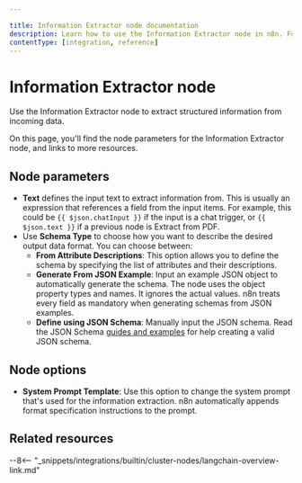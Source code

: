 ```yaml
---

title: Information Extractor node documentation
description: Learn how to use the Information Extractor node in n8n. Follow technical documentation to integrate Information Extractor node into your workflows.
contentType: [integration, reference]
---
```


# Information Extractor node

Use the Information Extractor node to extract structured information from incoming data.

On this page, you'll find the node parameters for the Information Extractor node,
and links to more resources.

## Node parameters

* **Text** defines the input text to extract information from. This is usually an expression that references a field from the input items. For example, this could be `{{ $json.chatInput }}` if the input is a chat trigger, or `{{ $json.text }}` if a previous node is Extract from PDF.
* Use **Schema Type** to choose how you want to describe the desired output data format. You can choose between:
    * **From Attribute Descriptions**: This option allows you to define the schema by specifying the list of attributes and their descriptions.
    * **Generate From JSON Example**: Input an example JSON object to automatically generate the schema. The node uses the object property types and names. It ignores the actual values. n8n treats every field as mandatory when generating schemas from JSON examples.
    * **Define using JSON Schema**: Manually input the JSON schema. Read the JSON Schema [guides and examples](https://json-schema.org/learn/miscellaneous-examples) for help creating a valid JSON schema.

## Node options

* **System Prompt Template**: Use this option to change the system prompt that's used for the information extraction. n8n automatically appends format specification instructions to the prompt.


## Related resources

--8<-- "_snippets/integrations/builtin/cluster-nodes/langchain-overview-link.md"

